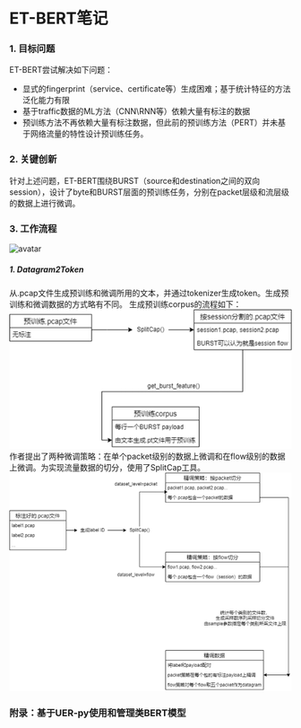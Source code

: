 # ET-BERT笔记
### 1. 目标问题
ET-BERT尝试解决如下问题：
- 显式的fingerprint（service、certificate等）生成困难；基于统计特征的方法泛化能力有限
- 基于traffic数据的ML方法（CNN\RNN等）依赖大量有标注的数据
- 预训练方法不再依赖大量有标注数据，但此前的预训练方法（PERT）并未基于网络流量的特性设计预训练任务。

### 2. 关键创新
针对上述问题，ET-BERT围绕BURST（source和destination之间的双向session），设计了byte和BURST层面的预训练任务，分别在packet层级和流层级的数据上进行微调。

### 3. 工作流程
![avatar](images/etbert.png)
##### 1. Datagram2Token
从.pcap文件生成预训练和微调所用的文本，并通过tokenizer生成token。生成预训练和微调数据的方式略有不同。
生成预训练corpus的流程如下：
![avatar](images/pretrain_process.png)
作者提出了两种微调策略：在单个packet级别的数据上微调和在flow级别的数据上微调。为实现流量数据的切分，使用了SplitCap工具。
![avatar](images/finetune_process.png)

### 附录：基于UER-py使用和管理类BERT模型
